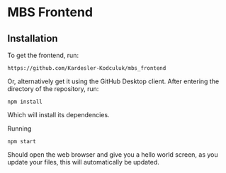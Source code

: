 # MBS Frontend

## Installation

To get the frontend, run:

```
https://github.com/Kardesler-Kodculuk/mbs_frontend
```

Or, alternatively get it using the GitHub Desktop client. After entering the directory of the repository, run:

```
npm install
```

Which will install its dependencies.

Running 
```
npm start
```

Should open the web browser and give you a hello world screen, as you update your files, this will automatically be updated.